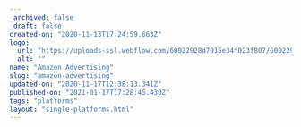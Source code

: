 ```yaml
---
_archived: false
_draft: false
created-on: "2020-11-13T17:24:59.663Z"
logo:
  url: "https://uploads-ssl.webflow.com/60022928d7015e34f023f807/60022928d7015e269923fad9_Untitled-1_0000s_0003_logo-amazon-advertising.png"
  alt: ""
name: "Amazon Advertising"
slug: "amazon-advertising"
updated-on: "2020-11-17T12:38:13.341Z"
published-on: "2021-01-17T17:28:45.430Z"
tags: "platforms"
layout: "single-platforms.html"
---
```



